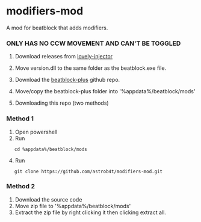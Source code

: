 # modifiers-mod
A mod for beatblock that adds modifiers.
### ONLY HAS NO CCW MOVEMENT AND CAN'T BE TOGGLED

1. Download releases from [lovely-injector](https://github.com/Speretta/lovely-injector/releases/tag/v0.5.0-beta7)
2. Move version.dll to the same folder as the beatblock.exe file.

3. Download the [beatblock-plus](https://github.com/BeatblockTools/BeatblockPlus) github repo.
4. Move/copy the beatblock-plus folder into '%appdata%/beatblock/mods'

5. Downloading this repo (two methods)

### Method 1
1. Open powershell
2. Run
```
   cd %appdata%/beatblock/mods
```
4. Run
```
   git clone https://github.com/astrob4t/modifiers-mod.git
```

### Method 2
1. Download the source code
2. Move zip file to '%appdata%/beatblock/mods'
3. Extract the zip file by right clicking it then clicking extract all.
